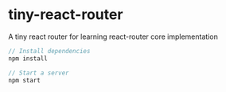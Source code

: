 # tiny-react-router
A tiny react router for learning react-router core implementation

```js
// Install dependencies
npm install

// Start a server
npm start
```
